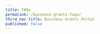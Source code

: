 ```yaml
---
title: FAQs
permalink: /business-grants-faqs/
third_nav_title: Business Grants Portal
published: false
---
```


<script src="/jquery/jquery.min.js"></script>
<script src="/jquery/bp-menu-new-tab.js"></script>